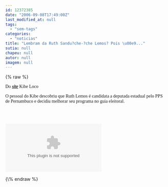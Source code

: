```yaml
---
id: 12372385
date: "2006-09-08T17:49:00Z"
last_modified_at: null
tags:
  - "sem-tags"
categories:
  - "noticias"
title: "Lembram da Ruth Sandu?che-?che Lemos? Pois \u00e9..."
sutia: null
chapeu: null
autor: null
imagem: null
---
```

{\% raw %}
<p><FONT face=Verdana></p>
<p><P>Do <STRONG><EM><A href=\"https://kibeloco.blogspot.com/\" target=_blank>site</A></EM></STRONG> Kibe Loco</P></p>
<p><P>O pessoal do Kibe descobriu que Ruth Lemos é candidata a deputada estadual pelo PPS de Pernambuco e decidiu melhorar seu programa no guia eleitoral.</P></FONT><BR><BR></p>
<p><OBJECT height=350 width=425><PARAM NAME=\"movie\" VALUE=\"https://www.youtube.com/v/UCzcbzS3H54\"></p>
<p><embed src=\"https://www.youtube.com/v/UCzcbzS3H54\" type=\"application/x-shockwave-flash\" width=\"425\" height=\"350\"></embed></OBJECT> </p>
{\% endraw %}